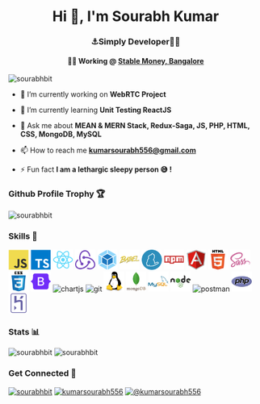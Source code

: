 <h1 align="center">Hi 👋, I'm Sourabh Kumar</h1>
<h3 align="center">⚓Simply Developer🧑‍💻</h3>
<h4 align="center">👨‍💻 Working @ <a href="https://stablemoney.in/">Stable Money, Bangalore</a></h3>


<p align="left"> <img src="https://komarev.com/ghpvc/?username=sourabhbit" alt="sourabhbit" /> </p>

- 🔭 I’m currently working on **WebRTC Project**

- 🌱 I’m currently learning **Unit Testing ReactJS**

- 💬 Ask me about **MEAN & MERN Stack, Redux-Saga, JS, PHP, HTML, CSS, MongoDB, MySQL**

- 📫 How to reach me **kumarsourabh556@gmail.com**

- ⚡ Fun fact **I am a lethargic sleepy person :sweat_smile: !**

### Github Profile Trophy 🏆 
<img align="center" src="https://github-profile-trophy.vercel.app/?username=sourabhbit" alt="sourabhbit" /> 

### Skills 🤨
<p align="left">
   <img src="https://github.com/devicons/devicon/blob/master/icons/javascript/javascript-original.svg" alt="javascript" width="40" height="40"/> 
  <img src="https://github.com/devicons/devicon/blob/master/icons/typescript/typescript-original.svg" alt="typescript" width="40" height="40"/>
   <img src="https://github.com/devicons/devicon/blob/master/icons/react/react-original.svg" alt="react" width="40" height="40"/> 
    <img src="https://github.com/devicons/devicon/blob/master/icons/redux/redux-original.svg" alt="redux" width="40" height="40"/> 
  <img src="https://github.com/devicons/devicon/blob/master/icons/webpack/webpack-original.svg" alt="wepack" width="40" height="40"/>
   <img src="https://github.com/devicons/devicon/blob/master/icons/babel/babel-original.svg" alt="babel" width="40" height="40"/>
   <img src="https://github.com/devicons/devicon/blob/master/icons/yarn/yarn-original.svg" alt="yarn" width="40" height="40"/>
   <img src="https://github.com/devicons/devicon/blob/master/icons/npm/npm-original-wordmark.svg" alt="npm" width="40" height="40"/>
  <img src="https://github.com/devicons/devicon/blob/master/icons/angularjs/angularjs-original.svg" alt="angularjs" width="40" height="40"/>
    <img src="https://github.com/devicons/devicon/blob/master/icons/html5/html5-original-wordmark.svg" alt="html5" width="40" height="40"/>
    <img src="https://github.com/devicons/devicon/blob/master/icons/sass/sass-original.svg" alt="sass" width="40" height="40"/>
  <img src="https://github.com/devicons/devicon/blob/master/icons/css3/css3-original-wordmark.svg" alt="css3" width="40" height="40"/>
  <img src="https://github.com/devicons/devicon/blob/master/icons/bootstrap/bootstrap-plain.svg" alt="bootstrap" width="40" height="40"/>
  <img src="https://www.chartjs.org/media/logo-title.svg" alt="chartjs" width="40" height="40"/> 
  <img src="https://www.vectorlogo.zone/logos/git-scm/git-scm-icon.svg" alt="git" width="40" height="40"/> 
  <img src="https://github.com/devicons/devicon/blob/master/icons/linux/linux-original.svg" alt="linux" width="40" height="40"/> 
  <img src="https://github.com/devicons/devicon/blob/master/icons/mongodb/mongodb-original-wordmark.svg" alt="mongodb" width="40" height="40"/> 
  <img src="https://github.com/devicons/devicon/blob/master/icons/mysql/mysql-original-wordmark.svg" alt="mysql" width="40" height="40"/>
  <img src="https://github.com/devicons/devicon/blob/master/icons/nodejs/nodejs-original-wordmark.svg" alt="nodejs" width="40" height="40"/>
   <img src="https://iconape.com/wp-content/png_logo_vector/postman.png" alt="postman" width="40" height="40"/>
  <img src="https://github.com/devicons/devicon/blob/master/icons/php/php-original.svg" alt="php" width="40" height="40"/> 
  <img src="https://github.com/devicons/devicon/blob/master/icons/heroku/heroku-original.svg" alt="heroku" width="40" height="40"/>
  </p>
 
  
  
  ### Stats 📊 
  <p align="left">
  <img  src="https://github-readme-stats.vercel.app/api/top-langs/?username=sourabhbit&theme=cobalt&layout=compact&hide=html" alt="sourabhbit" />
<img  src="https://github-readme-stats.vercel.app/api?username=sourabhbit&theme=tokyonight&show_icons=true" alt="sourabhbit" />
</p>

 ### Get Connected 🤝
<p align="left">
<a href="https://linkedin.com/in/sourabhbit" target="blank"><img align="center" src="https://cdn.jsdelivr.net/npm/simple-icons@3.0.1/icons/linkedin.svg" alt="sourabhbit" height="30" width="30" /></a>
<a href="https://instagram.com/kumarsourabh556" target="blank"><img align="center" src="https://cdn.jsdelivr.net/npm/simple-icons@3.0.1/icons/instagram.svg" alt="kumarsourabh556" height="30" width="30" /></a>
<a href="https://medium.com/@kumarsourabh556" target="blank"><img align="center" src="https://cdn.jsdelivr.net/npm/simple-icons@3.0.1/icons/medium.svg" alt="@kumarsourabh556" height="30" width="30" /></a>
</p>
